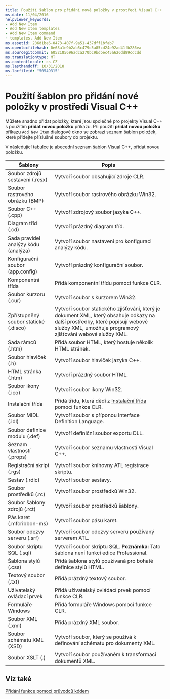 ```yaml
---
title: Použití šablon pro přidání nové položky v prostředí Visual C++
ms.date: 11/04/2016
helpviewer_keywords:
- Add New Item
- Add New Item templates
- Add New Item command
- templates, Add New Item
ms.assetid: 286d1be6-0473-407f-9a51-437dff1bfab7
ms.openlocfilehash: 0e63a1e9b2ab5c479d5a85cd24e92ad41fb286ea
ms.sourcegitcommit: 6052185696adca270bc9bdbec45a626dd89cdcdd
ms.translationtype: MT
ms.contentlocale: cs-CZ
ms.lasthandoff: 10/31/2018
ms.locfileid: "50549315"
---
```

# <a name="using-visual-c-add-new-item-templates"></a>Použití šablon pro přidání nové položky v prostředí Visual C++

Můžete snadno přidat položky, které jsou společné pro projekty Visual C++ s použitím **přidat novou položku** příkazu. Při použití **přidat novou položku** příkazu `Add New Item` dialogové okno se zobrazí seznam šablon položek, které přidejte příslušné soubory do projektu.

V následující tabulce je abecední seznam šablon Visual C++, přidat novou položku.

|Šablony|Popis|
|--------------|-----------------|
|Soubor zdrojů sestaveni (.resx)|Vytvoří soubor obsahující zdroje CLR.|
|Soubor rastrového obrázku (BMP)|Vytvoří soubor rastrového obrázku Win32.|
|Soubor C++ (.cpp)|Vytvoří zdrojový soubor jazyka C++.|
|Diagram tříd (.cd)|Vytvoří prázdný diagram tříd.|
|Sada pravidel analýzy kódu (analýza)|Vytvoří soubor nastavení pro konfiguraci analýzy kódu.|
|Konfigurační soubor (app.config)|Vytvoří prázdný konfigurační soubor.|
|Komponentní třída|Přidá komponentní třídu pomocí funkce CLR.|
|Soubor kurzoru (.cur)|Vytvoří soubor s kurzorem Win32.|
|Zpřístupněný soubor statické (.disco)|Vytvoří soubor statického zjišťování, který je dokument XML, který obsahuje odkazy na další prostředky, které popisují webové služby XML, umožňuje programový zjišťování webové služby XML.|
|Sada rámců (.htm)|Přidá soubor HTML, který hostuje několik HTML stránek.|
|Soubor hlaviček (.h)|Vytvoří soubor hlaviček jazyka C++.|
|HTML stránka (.htm)|Vytvoří prázdný soubor HTML.|
|Soubor ikony (.ico)|Vytvoří soubor ikony Win32.|
|Instalační třída|Přidá třídu, která dědí z [Instalační třída](https://msdn.microsoft.com/library/system.configuration.install.installer.aspx) pomocí funkce CLR.|
|Soubor MIDL (.idl)|Vytvoří soubor s příponou Interface Definition Language.|
|Soubor definice modulu (.def)|Vytvoří definiční soubor exportu DLL.|
|Seznam vlastností (.props)|Vytvoří soubor seznamu vlastností Visual C++.|
|Registrační skript (.rgs)|Vytvoří soubor knihovny ATL registrace skriptu.|
|Sestav (.rdlc)|Vytvoří soubor sestavy.|
|Soubor prostředků (.rc)|Vytvoří soubor prostředků Win32.|
|Soubor šablony zdrojů (.rct)|Vytvoří soubor prostředků šablony.|
|Pás karet (.mfcribbon-ms)|Vytvoří soubor pásu karet.|
|Soubor odezvy serveru (.srf)|Vytvoří soubor odezvy serveru používaný serverem ATL.|
|Soubor skriptu SQL (.sql)|Vytvoří soubor skriptu SQL. **Poznámka:** Tato šablona není funkcí edice Professional.|
|Šablona stylů (.css)|Přidá šablona stylů používaná pro bohaté definice stylů HTML.|
|Textový soubor (.txt)|Přidá prázdný textový soubor.|
|Uživatelský ovládací prvek|Přidá uživatelský ovládací prvek pomocí funkce CLR.|
|Formuláře Windows|Přidá formuláře Windows pomocí funkce CLR.|
|Soubor XML (.xml)|Přidá prázdný XML soubor.|
|Soubor schématu XML (XSD)|Vytvoří soubor, který se používá k definování schématu pro dokumenty XML.|
|Soubor XSLT (.)|Vytvoří soubor používaném k transformaci dokumentů XML.|

## <a name="see-also"></a>Viz také

[Přidání funkce pomocí průvodců kódem](../ide/adding-functionality-with-code-wizards-cpp.md)